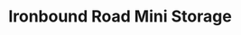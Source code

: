 ---
title: "Ironbound Road Mini Storage"
url: /williamsburg/ironbound-road-mini-storage-ironbound-road-9/
shop: storage rental
---